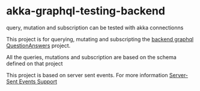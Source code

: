 # akka-graphql-testing-backend
query, mutation and subscription can be tested with akka connectionns

This project is for querying, mutating and subscripting the [backend graphql QuestionAnswers](https://github.com/lazymesh/QuestionAnswers) project.

All the queries, mutations and subscription are based on the schema defined on that project 

This project is based on server sent events. For more information [Server-Sent Events Support](https://doc.akka.io/docs/akka-http/current/sse-support.html)
